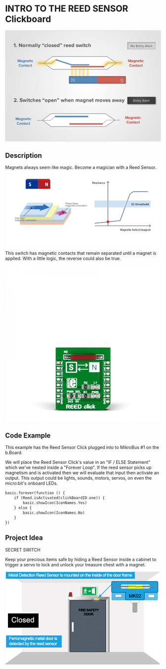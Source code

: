 # INTRO TO THE REED SENSOR Clickboard

![REED SENSOR](https://github.com/Brilliant-Labs/bboard-tutorials-v3/blob/master/reed-sensor/reedswitch.png?raw=true "Reed Sensor")

## Description

Magnets always seem like magic.
Become a magician with a Reed
Sensor. 

![Reed Sensor Click](https://github.com/Brilliant-Labs/bboard-tutorials-v3/blob/master/reed-sensor/reedgif1.gif?raw=true "Reed Sensor Click")

This switch has magnetic
contacts that remain separated
until a magnet is applied. With a
little logic, the reverse could also
be true.

![Reed Sensor Click](https://github.com/Brilliant-Labs/bboard-tutorials-v3/blob/master/reed-sensor/reed-click.jpg?raw=true "Reed Sensor Click")

## Code Example

This example has the Reed Sensor Click plugged into to MikroBus #1 on the b.Board. 

We will place the Reed Sensor Click's value in an "IF / ELSE Statement" which we've nested inside a "Forever Loop". If the reed sensor picks up magnetism and is activated then we will evaluate that input then activate an output. This output could be lights, sounds, motors, servos, on even the micro:bit's onboard LEDs.   

```blocks
basic.forever(function () {
    if (Reed.isActivated(clickBoardID.one)) {
        basic.showIcon(IconNames.Yes)
    } else {
        basic.showIcon(IconNames.No)
    }
})
```

## Project Idea

SECRET SWITCH

Keep your precious
items safe by hiding a
Reed Sensor inside a
cabinet to trigger a
servo to lock and unlock
your treasure chest with
a magnet.


![Reed Sensor](https://github.com/Brilliant-Labs/bboard-tutorials-v3/blob/master/reed-sensor/reedswitchgif.gif?raw=true "Let's Keep Things Safe")